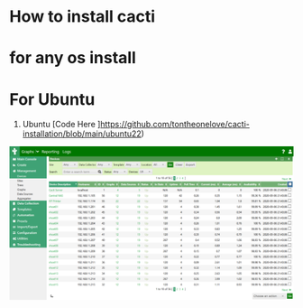 # How to install cacti 

# for any os install

# For Ubuntu

1. Ubuntu
[Code Here ]https://github.com/tontheonelove/cacti-installation/blob/main/ubuntu22)

<img src= cacti_promo_main.png />

